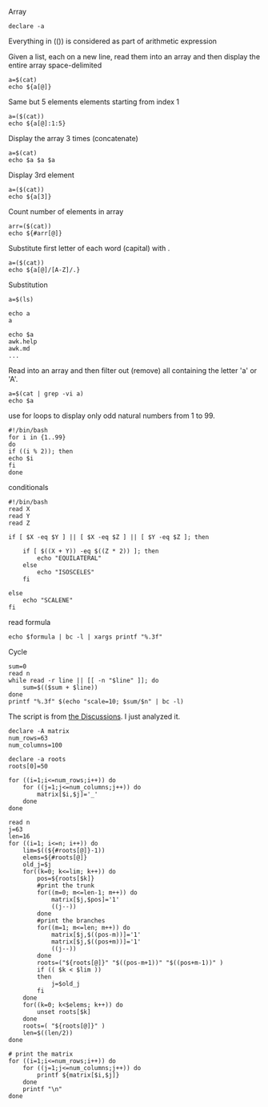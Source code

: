 Array
```
declare -a
```

Everything in (()) is considered as part of arithmetic expression


Given a list, each on a new line, read them into an array and then display the entire array space-delimited
```
a=$(cat)
echo ${a[@]}
```

Same but 5 elements elements starting from index 1
```
a=($(cat))
echo ${a[@]:1:5}
```

Display the array 3 times (concatenate)
```
a=$(cat)
echo $a $a $a
```

Display 3rd element
```
a=($(cat))
echo ${a[3]}
```

Count number of elements in array
```
arr=($(cat))
echo ${#arr[@]}
```

Substitute first letter of each word (capital) with .
```
a=($(cat))
echo ${a[@]/[A-Z]/.}
```

Substitution
```
a=$(ls)

echo a
a

echo $a
awk.help
awk.md
...
```


Read into an array and then filter out (remove) all containing the letter 'a' or 'A'.
```
a=$(cat | grep -vi a)
echo $a
```

use for loops to display only odd natural numbers from 1 to 99.
```
#!/bin/bash
for i in {1..99}
do
if ((i % 2)); then
echo $i
fi
done
```

conditionals
```
#!/bin/bash
read X
read Y
read Z

if [ $X -eq $Y ] || [ $X -eq $Z ] || [ $Y -eq $Z ]; then

    if [ $((X + Y)) -eq $((Z * 2)) ]; then
        echo "EQUILATERAL"
    else
        echo "ISOSCELES"
    fi

else
    echo "SCALENE"
fi
```

read formula
```
echo $formula | bc -l | xargs printf "%.3f"
```

Cycle
```
sum=0
read n
while read -r line || [[ -n "$line" ]]; do
    sum=$(($sum + $line))
done
printf "%.3f" $(echo "scale=10; $sum/$n" | bc -l)
```

The script is from [the Discussions](https://www.hackerrank.com/challenges/fractal-trees-all/forum/comments/182305). I just analyzed it.
```
declare -A matrix
num_rows=63
num_columns=100

declare -a roots
roots[0]=50

for ((i=1;i<=num_rows;i++)) do
    for ((j=1;j<=num_columns;j++)) do
        matrix[$i,$j]='_'
    done
done

read n
j=63
len=16
for ((i=1; i<=n; i++)) do
    lim=$((${#roots[@]}-1))
    elems=${#roots[@]}
    old_j=$j
    for((k=0; k<=lim; k++)) do
        pos=${roots[$k]}
        #print the trunk
        for((m=0; m<=len-1; m++)) do
            matrix[$j,$pos]='1'
            ((j--))
        done
        #print the branches
        for((m=1; m<=len; m++)) do
            matrix[$j,$((pos-m))]='1'
            matrix[$j,$((pos+m))]='1'
            ((j--))
        done
        roots=("${roots[@]}" "$((pos-m+1))" "$((pos+m-1))" )
        if (( $k < $lim ))
        then
            j=$old_j
        fi
    done
    for((k=0; k<$elems; k++)) do
        unset roots[$k]
    done
    roots=( "${roots[@]}" )
    len=$((len/2))
done

# print the matrix
for ((i=1;i<=num_rows;i++)) do
    for ((j=1;j<=num_columns;j++)) do
        printf ${matrix[$i,$j]}
    done
    printf "\n"
done
```
